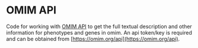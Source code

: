 # OMIM API
Code for working with [OMIM API](https://omim.org/api) to get the full textual description and other information for phenotypes and genes in omim. An api token/key is required and can be obtained from [https://omim.org/api](https://omim.org/api).
